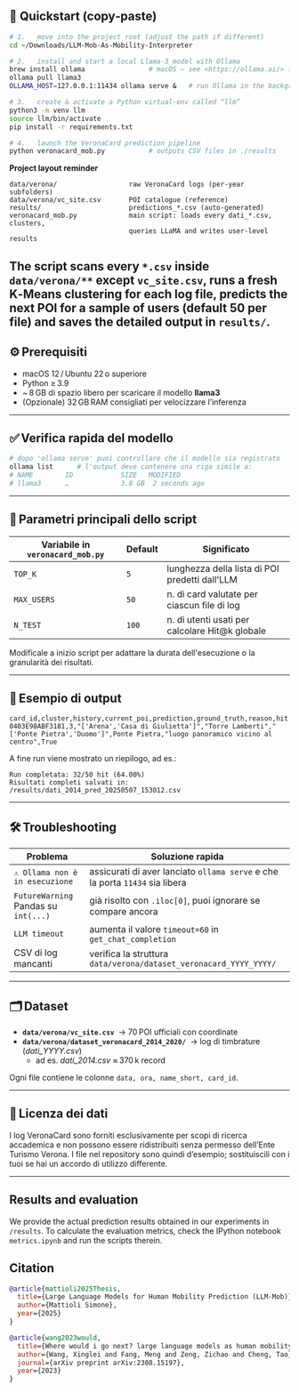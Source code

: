 ## 🚀 Quickstart (copy‑paste)

```bash
# 1.   move into the project root (adjust the path if different)
cd ~/Downloads/LLM-Mob-As-Mobility-Interpreter

# 2.   install and start a local Llama‑3 model with Ollama
brew install ollama                # macOS – see <https://ollama.ai/> for Linux/Win
ollama pull llama3
OLLAMA_HOST=127.0.0.1:11434 ollama serve &   # run Ollama in the background

# 3.   create & activate a Python virtual‑env called “llm”
python3 -m venv llm
source llm/bin/activate
pip install -r requirements.txt

# 4.   launch the VeronaCard prediction pipeline
python veronacard_mob.py           # outputs CSV files in ./results
```

**Project layout reminder**

```
data/verona/                  raw VeronaCard logs (per‑year subfolders)
data/verona/vc_site.csv       POI catalogue (reference)
results/                      predictions_*.csv (auto‑generated)
veronacard_mob.py             main script: loads every dati_*.csv, clusters,
                              queries LLaMA and writes user‑level results
```

The script scans every `*.csv` inside `data/verona/**` **except** `vc_site.csv`, runs
a fresh K‑Means clustering for each log file, predicts the next POI for a
sample of users (default 50 per file) and saves the detailed output in
`results/`.
---

## ⚙️ Prerequisiti

- macOS 12 / Ubuntu 22 o superiore  
- Python ≥ 3.9  
- ~ 8 GB di spazio libero per scaricare il modello **llama3**  
- (Opzionale) 32 GB RAM consigliati per velocizzare l’inferenza

---

## ✅ Verifica rapida del modello

```bash
# dopo 'ollama serve' puoi controllare che il modello sia registrato
ollama list      # l'output deve contenere una riga simile a:
# NAME        ID            SIZE   MODIFIED
# llama3      …             3.8 GB  2 seconds ago
```

---

## 🔧 Parametri principali dello script

| Variabile in `veronacard_mob.py` | Default | Significato |
|----------------------------------|---------|-------------|
| `TOP_K`      | `5`  | lunghezza della lista di POI predetti dall'LLM |
| `MAX_USERS`  | `50` | n. di card valutate per ciascun file di log |
| `N_TEST`     | `100`| n. di utenti usati per calcolare Hit@k globale |

Modificale a inizio script per adattare la durata dell'esecuzione o la granularità dei risultati.

---

## 📄 Esempio di output

```
card_id,cluster,history,current_poi,prediction,ground_truth,reason,hit
0403E98ABF3181,3,"['Arena','Casa di Giulietta']","Torre Lamberti","['Ponte Pietra','Duomo']",Ponte Pietra,"luogo panoramico vicino al centro",True
```

A fine run viene mostrato un riepilogo, ad es.:

```
Run completata: 32/50 hit (64.00%)
Risultati completi salvati in: /results/dati_2014_pred_20250507_153012.csv
```

---

## 🛠 Troubleshooting

| Problema | Soluzione rapida |
|----------|------------------|
| `⚠️ Ollama non è in esecuzione` | assicurati di aver lanciato `ollama serve` e che la porta `11434` sia libera |
| `FutureWarning` Pandas su `int(...)` | già risolto con `.iloc[0]`, puoi ignorare se compare ancora |
| `LLM timeout` | aumenta il valore `timeout=60` in `get_chat_completion` |
| CSV di log mancanti | verifica la struttura `data/verona/dataset_veronacard_YYYY_YYYY/` |

---

## 🗂 Dataset

- **`data/verona/vc_site.csv`**  &nbsp;→  70 POI ufficiali con coordinate  
- **`data/verona/dataset_veronacard_2014_2020/`**  &nbsp;→  log di timbrature (*dati_YYYY.csv*)  
  - ad es. *dati_2014.csv* ≈ 370 k record

Ogni file contiene le colonne `data, ora, name_short, card_id`.

---

## 📜 Licenza dei dati

I log VeronaCard sono forniti esclusivamente per scopi di ricerca accademica
e non possono essere ridistribuiti senza permesso dell’Ente Turismo Verona.
I file nel repository sono quindi d’esempio; sostituiscili con i tuoi se
hai un accordo di utilizzo differente.

---

## Results and evaluation
We provide the actual prediction results obtained in our experiments in `/results`. 
To calculate the evaluation metrics, check the IPython notebook `metrics.ipynb` and run the scripts therein.


## Citation

```bibtex
@article{mattioli2025Thesis,
  title={Large Language Models for Human Mobility Prediction (LLM-Mob)},
  author={Mattioli Simone},
  year={2025}
}
```
```bibtex
@article{wang2023would,
  title={Where would i go next? large language models as human mobility predictors},
  author={Wang, Xinglei and Fang, Meng and Zeng, Zichao and Cheng, Tao},
  journal={arXiv preprint arXiv:2308.15197},
  year={2023}
}
```